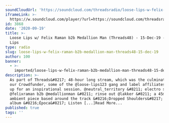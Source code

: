 ```yaml
---
soundCloudUrl: 'https://soundcloud.com/threadsradio/loose-lips-w-felix-raman-b2b'
iframeLink: >-
  https://w.soundcloud.com/player/?url=https://soundcloud.com/threadsradio/loose-lips-w-felix-raman-b2b&color=00aabb&auto_play=false&hide_related=false&show_comments=true&show_user=true&show_reposts=false
id: 3868
date: '2020-09-19'
title: >-
  Loose Lips w/ Felix Raman b2b Medallion Man (Threads48) - 15-Dec-19 - Loose
  Lips
type: radio
slug: loose-lips-w-felix-raman-b2b-medallion-man-threads48-15-dec-19
author: 100
banner:
  - >-
    imported/loose-lips-w-felix-raman-b2b-medallion-man-threads48-15-dec-19/image3868.jpeg
description: >-
  As part of Threads&#8217; 48-hour long stream, which was the culmination of
  our Crowdfunder, some of the @loose-lips123 gang and label affiliates rocked
  up for an inspirational session. @neutral_territory &#8211; electro set
  @felixraman b2b @medallionman &#8211; rinse out @lakker &#8211; a 45min
  ambient piece based around the track &#8216;Dropped Shoulders&#8217; off their
  album &#8216;Época&#8217; Listen [...]Read More...
published: true
tags: ''
---
```

